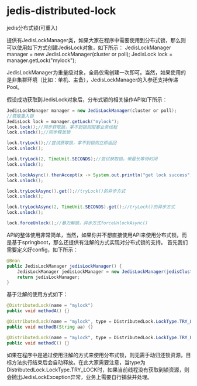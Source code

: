 # jedis-distributed-lock
jedis分布式锁(可重入)

提供有JedisLockManager类，如果大家在程序中需要使用到分布式锁，那么则可以使用如下方式创建JedisLock对象，如下所示：
JedisLockManager manager = new JedisLockManager(cluster or poll);
JedisLock lock = manager.getLock("mylock");

JedisLockManager为重量级对象，全局仅需创建一次即可。当然，如果使用的是非集群环境（比如：单机、主备），JedisLockManager的入参还支持传递Pool。

假设成功获取到JedisLock对象后，分布式锁的相关操作API如下所示：
```Java
JedisLockManager manager = new JedisLockManager(cluster or poll);
//获取重入锁
JedisLock lock = manager.getLock("mylock");
lock.lock();//同步获取锁，拿不到锁则阻塞业务线程
lock.unlock();//同步释放锁

lock.tryLock();//尝试获取锁，拿不到锁则立即返回
lock.unlock();

lock.tryLock(2, TimeUnit.SECONDS);//尝试获取锁，带最长等待时间
lock.unlock();

lock.lockAsync().thenAccept(x -> System.out.println("get lock success")).get();//lock()的异步方式
lock.unlock();

lock.tryLockAsync().get();//tryLock()的异步方式
lock.unlock();

lock.tryLockAsync(2, TimeUnit.SECONDS).get();//tryLock()的异步方式
lock.unlock();

lock.forceUnlock();//暴力解锁，异步方式forceUnlockAsync()
```


API的整体使用非常简单，当然，如果你并不想直接使用API来使用分布式锁，而是基于springboot，那么还提供有注解的方式实现对分布式锁的支持。
首先我们需要定义好config，如下所示：
```Java
@Bean
public JedisLockManager jedisLockManager() {
    JedisLockManager jedisLockManager = new JedisLockManager(jedisCluster());
    return jedisLockManager;
}
```

基于注解的使用方式如下：
```Java
@DistributedLock(name = "mylock")
public void methodA() {}

@DistributedLock(name = "mylock", type = DistributedLock.LockType.TRY_LOCK)
public void methodB(String aa) {}

@DistributedLock(name = "mylock", type = DistributedLock.LockType.TRY_LOCK, time = 2, unit = TimeUnit.SECONDS)
public void methodC() {}
```

如果在程序中是通过使用注解的方式来使用分布式锁，则无需手动归还锁资源，目标方法执行结束后会自动释放。在此大家需要注意，当type为DistributedLock.LockType.TRY_LOCK时，如果当前线程没有获取到锁资源，则会抛出JedisLockException异常，业务上需要自行捕获并处理。
